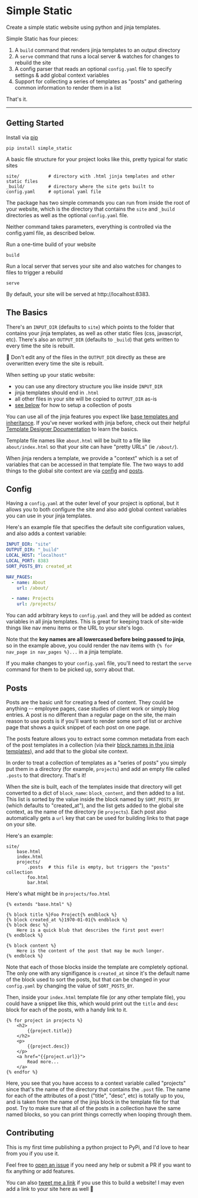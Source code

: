 # Simple Static
Create a simple static website using python and jinja templates.

Simple Static has four pieces:

1. A `build` command that renders jinja templates to an output directory
2. A `serve` command that runs a local server & watches for changes to rebuild the site
3. A config parser that reads an optional `config.yaml` file to specify settings & add global context variables
4. Support for collecting a series of templates as "posts" and gathering common information to render them in a list

That's it.

----

## Getting Started

Install via [pip](https://pypi.org/project/simple-static/)

    pip install simple_static

A basic file structure for your project looks like this, pretty typical for static sites

    site/           # directory with .html jinja templates and other static files
    _build/         # directory where the site gets built to
    config.yaml     # optional yaml file

The package has two simple commands you can run from inside the root of your website, which is the directory that contains the `site` and `_build` directories as well as the optional `config.yaml` file.

Neither command takes parameters, everything is controlled via the config.yaml file, as described below.

Run a one-time build of your website

    build

Run a local server that serves your site and also watches for changes to files to trigger a rebuild

    serve

By default, your site will be served at http://localhost:8383.

## The Basics

There's an `INPUT_DIR` (defaults to `site`) which points to the folder that contains your jinja templates, as well as other static files (css, javascript, etc). There's also an `OUTPUT_DIR` (defaults to `_build`) that gets written to every time the site is rebuilt.

🧹 Don't edit any of the files in the `OUTPUT_DIR` directly as these are overwritten every time the site is rebuilt.

When setting up your static website:

- you can use any directory structure you like inside `INPUT_DIR`
- jinja templates should end in `.html`
- all other files in your site will be copied to `OUTPUT_DIR` as-is
- [see below](#posts) for how to setup a collection of posts

You can use all of the jinja features you expect like [base templates and inheritance](https://jinja.palletsprojects.com/en/3.0.x/templates/#template-inheritance). If you've never worked with jinja before, check out their helpful [Template Designer Documentation](https://jinja.palletsprojects.com/en/3.0.x/templates/) to learn the basics.

Template file names like `about.html` will be built to a file like `about/index.html` so that your site can have "pretty URLs" (ie `/about/`).

When jinja renders a template, we provide a "context" which is a set of variables that can be accessed in that  template file. The two ways to add things to the global site context are via [config](#config) and [posts](#posts).

## Config

Having a `config.yaml` at the outer level of your project is optional, but it allows you to both configure the site and also add global context variables you can use in your jinja templates.

Here's an example file that specifies the default site configuration values, and also adds a context variable:

```yaml
INPUT_DIR: "site"
OUTPUT_DIR: "_build"
LOCAL_HOST: "localhost"
LOCAL_PORT: 8383
SORT_POSTS_BY: created_at

NAV_PAGES:
  - name: About
    url: /about/

  - name: Projects
    url: /projects/
```

You can add arbitrary keys to `config.yaml` and they will be added as context variables in all jinja templates. This is great for keeping track of site-wide things like nav menu items or the URL to your site's logo.

Note that the **key names are all lowercased before being passed to jinja**, so in the example above, you could render the nav items with `{% for nav_page in nav_pages %}...` in a jinja template.

If you make changes to your `config.yaml` file, you'll need to restart the `serve` command for them to be picked up, sorry about that.

## Posts
Posts are the basic unit for creating a feed of content. They could be anything -- employee pages, case studies of client work or simply blog entries. A post is no different than a regular page on the site, the main reason to use posts is if you'll want to render some sort of list or archive page that shows a quick snippet of each post on one page.

The posts feature allows you to extract some common metadata from each of the post templates in a collection (via their [block names in the jinja templates](https://jinja.palletsprojects.com/en/3.0.x/templates/#child-template)), and add that to the global site context.

In order to treat a collection of templates as a "series of posts" you simply put them in a directory (for example, `projects`) and add an empty file called `.posts` to that directory. That's it!

When the site is built, each of the templates inside that directory will get converted to a dict of `block_name`: `block_content`, and then added to a list. This list is sorted by the value inside the block named by `SORT_POSTS_BY` (which defaults to "created_at"), and the list gets added to the global site context, as the name of the directory (ie `projects`). Each post also automatically gets a `url` key that can be used for building links to that page on your site.

Here's an example:

    site/
        base.html
        index.html
        projects/
            .posts  # this file is empty, but triggers the "posts" collection
            foo.html
            bar.html

Here's what might be in `projects/foo.html`

    {% extends "base.html" %}

    {% block title %}Foo Project{% endblock %}
    {% block created_at %}1970-01-01{% endblock %}
    {% block desc %}
        Here is a quick blub that describes the first post ever!
    {% endblock %}

    {% block content %}
        Here is the content of the post that may be much longer.
    {% endblock %}

Note that each of those blocks inside the template are completely optional. The only one with any signifigance is `created_at` since it's the default name of the block used to sort the posts, but that can be changed in your `config.yaml` by changing the value of `SORT_POSTS_BY`.

Then, inside your `index.html` template file (or any other template file), you could have a snippet like this, which would print out the `title` and `desc` block for each of the posts, with a handy link to it.

    {% for project in projects %}
        <h2>
            {{project.title}}
        </h2>
        <p>
            {{project.desc}}
        </p>
        <a href="{{project.url}}">
            Read more...
        </a>
    {% endfor %}

Here, you see that you have access to a context variable called "projects" since that's the name of the directory that contains the `.post` file. The name for each of the attributes of a post ("title", "desc", etc) is totally up to you, and is taken from the name of the jinja block in the template file for that post. Try to make sure that all of the posts in a collection have the same named blocks, so you can print things correctly when looping through them.

## Contributing
This is my first time publishing a python project to PyPi, and I'd love to hear from you if you use it.

Feel free to [open an issue](https://github.com/hartleybrody/simple_static/issues/new) if you need any help or submit a PR if you want to fix anything or add features.

You can also [tweet me a link](https://twitter.com/hartbro/) if you use this to build a website! I may even add a link to your site here as well 🔗